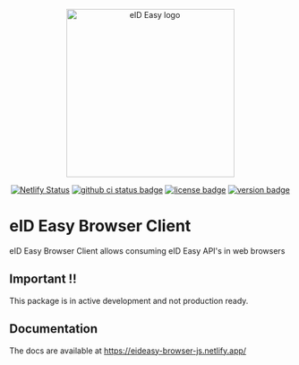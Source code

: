 <p align="center"><a href="https://eideasy.com/" target="_blank" rel="noopener noreferrer"><img width="300" src="https://eideasy.com/wp-content/uploads/2020/11/eid-easy-logo-1.png" alt="eID Easy logo"></a></p>

<p align="center">
  <a href="https://app.netlify.com/sites/eideasy-browser-client/deploys"><img src="https://api.netlify.com/api/v1/badges/75cb270d-cc4f-473c-9940-9d6effe6093a/deploy-status" alt="Netlify Status" style="max-width:100%;"></a>
  <a href="https://github.com/eideasy/eideasy-browser-client/actions/workflows/ci.yml"><img src="https://github.com/eideasy/eideasy-browser-client/actions/workflows/ci.yml/badge.svg?branch=master" alt="github ci status badge" style="max-width:100%;"></a>
  <a href="https://github.com/eideasy/eideasy-browser-client/blob/master/LICENSE"><img src="https://img.shields.io/npm/l/@eid-easy/eideasy-browser-client" alt="license badge" style="max-width:100%;"></a>
  <a href="https://www.npmjs.com/package/@eid-easy/eideasy-browser-client"><img src="https://img.shields.io/npm/v/@eid-easy/eideasy-browser-client" alt="version badge" style="max-width:100%;"></a>
</p>

# eID Easy Browser Client
eID Easy Browser Client allows consuming eID Easy API's in web browsers

## Important !!
This package is in active development and not production ready.

## Documentation
The docs are available at https://eideasy-browser-js.netlify.app/
